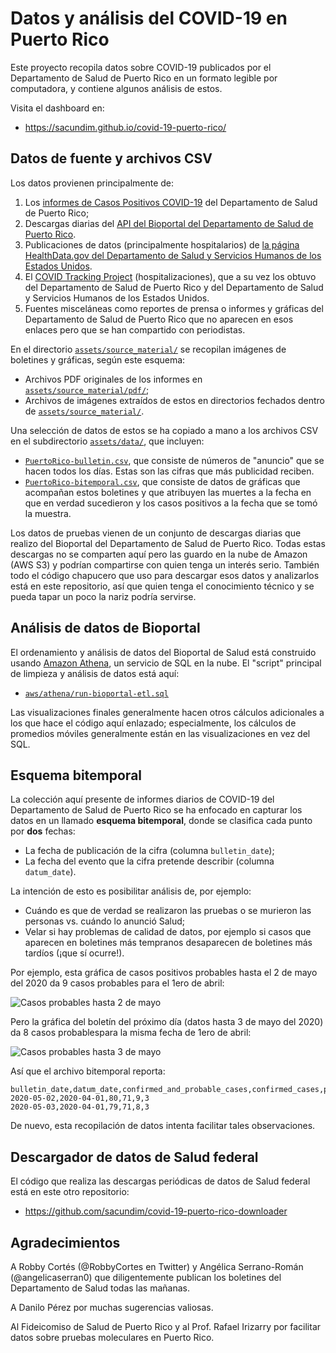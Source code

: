 # Datos y análisis del COVID-19 en Puerto Rico

Este proyecto recopila datos sobre COVID-19 publicados por el 
Departamento de Salud de Puerto Rico en un formato legible por
computadora, y contiene algunos análisis de estos.

Visita el dashboard en:

* https://sacundim.github.io/covid-19-puerto-rico/


## Datos de fuente y archivos CSV

Los datos provienen principalmente de:
 
1. Los [informes de Casos Positivos COVID-19](http://www.salud.gov.pr/Estadisticas-Registros-y-Publicaciones/Pages/COVID-19.aspx)
   del Departamento de Salud de Puerto Rico;
2. Descargas diarias del [API del Bioportal del Departamento de Salud de Puerto Rico](Bioportal.md).
3. Publicaciones de datos (principalmente hospitalarios) de [la página HealthData.gov del
   Departamento de Salud y Servicios Humanos de los Estados Unidos](https://healthdata.gov/).
4. El [COVID Tracking Project](https://covidtracking.com/) (hospitalizaciones),
   que a su vez los obtuvo del Departamento de Salud de Puerto Rico y del Departamento de 
   Salud y Servicios Humanos de los Estados Unidos.
5. Fuentes misceláneas como reportes de prensa o informes y gráficas del Departamento de 
   Salud de Puerto Rico que no aparecen en esos enlaces pero que se han compartido con 
   periodistas.

En el directorio [`assets/source_material/`](assets/source_material/)
se recopilan imágenes de boletines y gráficas, según este esquema:

* Archivos PDF originales de los informes en 
  [`assets/source_material/pdf/`](assets/source_material/pdf/);
* Archivos de imágenes extraídos de estos en directorios
  fechados dentro de [`assets/source_material/`](assets/source_material/).

Una selección de datos de estos se ha copiado a mano a los archivos CSV 
en el subdirectorio [`assets/data/`](assets/data/), que incluyen:

* [`PuertoRico-bulletin.csv`](assets/data/cases/PuertoRico-bulletin.csv), que
  consiste de números de "anuncio" que se hacen todos los días.
  Estas son las cifras que más publicidad reciben.
* [`PuertoRico-bitemporal.csv`](assets/data/cases/PuertoRico-bitemporal.csv),
  que consiste de datos de gráficas que acompañan estos boletines
  y que atribuyen las muertes a la fecha en que en verdad sucedieron
  y los casos positivos a la fecha que se tomó la muestra.

Los datos de pruebas vienen de un conjunto de descargas diarias que realizo
del Bioportal del Departamento de Salud de Puerto Rico.  Todas estas descargas
no se comparten aquí pero las guardo en la nube de Amazon (AWS S3) y podrían 
compartirse con quien tenga un interés serio.  También todo el código chapucero
que uso para descargar esos datos y analizarlos está en este repositorio, así 
que quien tenga el conocimiento técnico y se pueda tapar un poco la nariz podría
servirse.


## Análisis de datos de Bioportal

El ordenamiento y análisis de datos del Bioportal de Salud está construido 
usando [Amazon Athena](https://aws.amazon.com/athena/), un servicio de SQL 
en la nube. El "script" principal de limpieza y análisis de datos está
aquí:

* [`aws/athena/run-bioportal-etl.sql`](aws/athena/run-bioportal-etl.sql)

Las visualizaciones finales generalmente hacen otros cálculos adicionales 
a los que hace el código aquí enlazado; especialmente, los cálculos de 
promedios móviles generalmente están en las visualizaciones en vez del SQL.


## Esquema bitemporal

La colección aquí presente de informes diarios de COVID-19 del Departamento 
de Salud de Puerto Rico se ha enfocado en capturar los datos en un llamado 
**esquema bitemporal**, donde se clasifica cada punto por **dos** fechas:

* La fecha de publicación de la cifra (columna `bulletin_date`);
* La fecha del evento que la cifra pretende describir (columna
  `datum_date`).

La intención de esto es posibilitar análisis de, por ejemplo:
 
* Cuándo es que de verdad se realizaron las pruebas o se murieron
  las personas vs. cuándo lo anunció Salud;
* Velar si hay problemas de calidad de datos, por ejemplo si 
  casos que aparecen en boletines más tempranos desaparecen
  de boletines más tardíos (¡que sí ocurre!).

Por ejemplo, esta gráfica de casos positivos probables hasta el 
2 de mayo del 2020 da 9 casos probables para el 1ero de abril:

![Casos probables hasta 2 de mayo](assets/source_material/2020-05/2020-05-02/2020-05-02_probable.png)

Pero la gráfica del boletín del próximo día (datos hasta 3 de mayo 
del 2020) da 8 casos probablespara la misma fecha de 1ero de abril:

![Casos probables hasta 3 de mayo](assets/source_material/2020-05/2020-05-03/2020-05-03_probable.jpeg)

Así que el archivo bitemporal reporta:

    bulletin_date,datum_date,confirmed_and_probable_cases,confirmed_cases,probable_cases,deaths
    2020-05-02,2020-04-01,80,71,9,3
    2020-05-03,2020-04-01,79,71,8,3

De nuevo, esta recopilación de datos intenta facilitar tales
observaciones.


## Descargador de datos de Salud federal

El código que realiza las descargas periódicas de datos de Salud federal
está en este otro repositorio:

* https://github.com/sacundim/covid-19-puerto-rico-downloader


## Agradecimientos

A Robby Cortés (@RobbyCortes en Twitter) y Angélica Serrano-Román
(@angelicaserran0) que diligentemente publican los boletines del
Departamento de Salud todas las mañanas.

A Danilo Pérez por muchas sugerencias valiosas.

Al Fideicomiso de Salud de Puerto Rico y al Prof. Rafael Irizarry
por facilitar datos sobre pruebas moleculares en Puerto Rico.